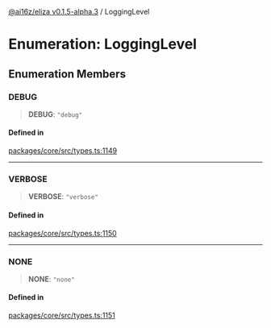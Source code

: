 [@ai16z/eliza v0.1.5-alpha.3](../index.md) / LoggingLevel

# Enumeration: LoggingLevel

## Enumeration Members

### DEBUG

> **DEBUG**: `"debug"`

#### Defined in

[packages/core/src/types.ts:1149](https://github.com/monilpat/eliza/blob/main/packages/core/src/types.ts#L1149)

---

### VERBOSE

> **VERBOSE**: `"verbose"`

#### Defined in

[packages/core/src/types.ts:1150](https://github.com/monilpat/eliza/blob/main/packages/core/src/types.ts#L1150)

---

### NONE

> **NONE**: `"none"`

#### Defined in

[packages/core/src/types.ts:1151](https://github.com/monilpat/eliza/blob/main/packages/core/src/types.ts#L1151)
